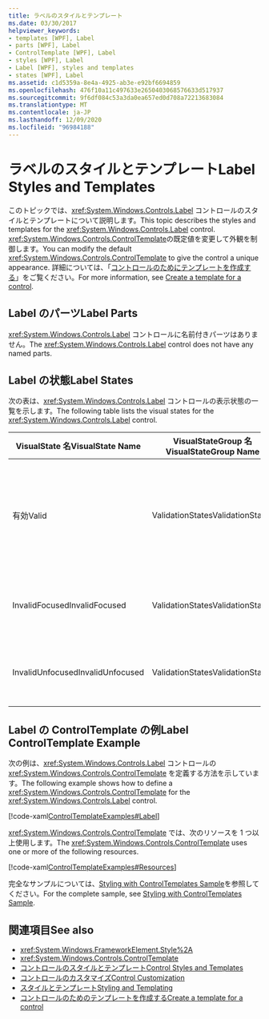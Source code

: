 ```yaml
---
title: ラベルのスタイルとテンプレート
ms.date: 03/30/2017
helpviewer_keywords:
- templates [WPF], Label
- parts [WPF], Label
- ControlTemplate [WPF], Label
- styles [WPF], Label
- Label [WPF], styles and templates
- states [WPF], Label
ms.assetid: c1d5359a-8e4a-4925-ab3e-e92bf6694859
ms.openlocfilehash: 476f10a11c497633e2650403068576633d517937
ms.sourcegitcommit: 9f6df084c53a3da0ea657ed0d708a72213683084
ms.translationtype: MT
ms.contentlocale: ja-JP
ms.lasthandoff: 12/09/2020
ms.locfileid: "96984188"
---
```

# <a name="label-styles-and-templates"></a><span data-ttu-id="aa034-102">ラベルのスタイルとテンプレート</span><span class="sxs-lookup"><span data-stu-id="aa034-102">Label Styles and Templates</span></span>
<span data-ttu-id="aa034-103">このトピックでは、<xref:System.Windows.Controls.Label> コントロールのスタイルとテンプレートについて説明します。</span><span class="sxs-lookup"><span data-stu-id="aa034-103">This topic describes the styles and templates for the <xref:System.Windows.Controls.Label> control.</span></span> <span data-ttu-id="aa034-104"><xref:System.Windows.Controls.ControlTemplate>の既定値を変更して外観を制御します。</span><span class="sxs-lookup"><span data-stu-id="aa034-104">You can modify the default <xref:System.Windows.Controls.ControlTemplate> to give the control a unique appearance.</span></span> <span data-ttu-id="aa034-105">詳細については、「[コントロールのためにテンプレートを作成する](/dotnet/desktop-wpf/themes/how-to-create-apply-template)」をご覧ください。</span><span class="sxs-lookup"><span data-stu-id="aa034-105">For more information, see [Create a template for a control](/dotnet/desktop-wpf/themes/how-to-create-apply-template).</span></span>  
  
## <a name="label-parts"></a><span data-ttu-id="aa034-106">Label のパーツ</span><span class="sxs-lookup"><span data-stu-id="aa034-106">Label Parts</span></span>  
 <span data-ttu-id="aa034-107"><xref:System.Windows.Controls.Label> コントロールに名前付きパーツはありません。</span><span class="sxs-lookup"><span data-stu-id="aa034-107">The <xref:System.Windows.Controls.Label> control does not have any named parts.</span></span>  
  
## <a name="label-states"></a><span data-ttu-id="aa034-108">Label の状態</span><span class="sxs-lookup"><span data-stu-id="aa034-108">Label States</span></span>  
 <span data-ttu-id="aa034-109">次の表は、<xref:System.Windows.Controls.Label> コントロールの表示状態の一覧を示します。</span><span class="sxs-lookup"><span data-stu-id="aa034-109">The following table lists the visual states for the <xref:System.Windows.Controls.Label> control.</span></span>  
  
|<span data-ttu-id="aa034-110">VisualState 名</span><span class="sxs-lookup"><span data-stu-id="aa034-110">VisualState Name</span></span>|<span data-ttu-id="aa034-111">VisualStateGroup 名</span><span class="sxs-lookup"><span data-stu-id="aa034-111">VisualStateGroup Name</span></span>|<span data-ttu-id="aa034-112">説明</span><span class="sxs-lookup"><span data-stu-id="aa034-112">Description</span></span>|  
|-|-|-|  
|<span data-ttu-id="aa034-113">有効</span><span class="sxs-lookup"><span data-stu-id="aa034-113">Valid</span></span>|<span data-ttu-id="aa034-114">ValidationStates</span><span class="sxs-lookup"><span data-stu-id="aa034-114">ValidationStates</span></span>|<span data-ttu-id="aa034-115">このコントロールで <xref:System.Windows.Controls.Validation> クラスを使用し、<xref:System.Windows.Controls.Validation.HasError%2A?displayProperty=nameWithType> 添付プロパティは `false` です。</span><span class="sxs-lookup"><span data-stu-id="aa034-115">The control uses the <xref:System.Windows.Controls.Validation> class and the <xref:System.Windows.Controls.Validation.HasError%2A?displayProperty=nameWithType> attached property is `false`.</span></span>|  
|<span data-ttu-id="aa034-116">InvalidFocused</span><span class="sxs-lookup"><span data-stu-id="aa034-116">InvalidFocused</span></span>|<span data-ttu-id="aa034-117">ValidationStates</span><span class="sxs-lookup"><span data-stu-id="aa034-117">ValidationStates</span></span>|<span data-ttu-id="aa034-118"><xref:System.Windows.Controls.Validation.HasError%2A?displayProperty=nameWithType> 添付プロパティは、コントロールにフォーカスがある `true` です。</span><span class="sxs-lookup"><span data-stu-id="aa034-118">The <xref:System.Windows.Controls.Validation.HasError%2A?displayProperty=nameWithType> attached property is `true` has the control has focus.</span></span>|  
|<span data-ttu-id="aa034-119">InvalidUnfocused</span><span class="sxs-lookup"><span data-stu-id="aa034-119">InvalidUnfocused</span></span>|<span data-ttu-id="aa034-120">ValidationStates</span><span class="sxs-lookup"><span data-stu-id="aa034-120">ValidationStates</span></span>|<span data-ttu-id="aa034-121"><xref:System.Windows.Controls.Validation.HasError%2A?displayProperty=nameWithType> 添付プロパティは、コントロールにフォーカスがない `true` です。</span><span class="sxs-lookup"><span data-stu-id="aa034-121">The <xref:System.Windows.Controls.Validation.HasError%2A?displayProperty=nameWithType> attached property is `true` has the control does not have focus.</span></span>|  
  
## <a name="label-controltemplate-example"></a><span data-ttu-id="aa034-122">Label の ControlTemplate の例</span><span class="sxs-lookup"><span data-stu-id="aa034-122">Label ControlTemplate Example</span></span>  
 <span data-ttu-id="aa034-123">次の例は、<xref:System.Windows.Controls.Label> コントロールの <xref:System.Windows.Controls.ControlTemplate> を定義する方法を示しています。</span><span class="sxs-lookup"><span data-stu-id="aa034-123">The following example shows how to define a <xref:System.Windows.Controls.ControlTemplate> for the <xref:System.Windows.Controls.Label> control.</span></span>  
  
 [!code-xaml[ControlTemplateExamples#Label](~/samples/snippets/csharp/VS_Snippets_Wpf/ControlTemplateExamples/CS/resources/label.xaml#label)]  
  
 <span data-ttu-id="aa034-124"><xref:System.Windows.Controls.ControlTemplate> では、次のリソースを 1 つ以上使用します。</span><span class="sxs-lookup"><span data-stu-id="aa034-124">The <xref:System.Windows.Controls.ControlTemplate> uses one or more of the following resources.</span></span>  
  
 [!code-xaml[ControlTemplateExamples#Resources](~/samples/snippets/csharp/VS_Snippets_Wpf/ControlTemplateExamples/CS/resources/shared.xaml#resources)]  
  
 <span data-ttu-id="aa034-125">完全なサンプルについては、[Styling with ControlTemplates Sample](https://github.com/Microsoft/WPF-Samples/tree/master/Styles%20&%20Templates/IntroToStylingAndTemplating)を参照してください。</span><span class="sxs-lookup"><span data-stu-id="aa034-125">For the complete sample, see [Styling with ControlTemplates Sample](https://github.com/Microsoft/WPF-Samples/tree/master/Styles%20&%20Templates/IntroToStylingAndTemplating).</span></span>  
  
## <a name="see-also"></a><span data-ttu-id="aa034-126">関連項目</span><span class="sxs-lookup"><span data-stu-id="aa034-126">See also</span></span>

- <xref:System.Windows.FrameworkElement.Style%2A>
- <xref:System.Windows.Controls.ControlTemplate>
- [<span data-ttu-id="aa034-127">コントロールのスタイルとテンプレート</span><span class="sxs-lookup"><span data-stu-id="aa034-127">Control Styles and Templates</span></span>](control-styles-and-templates.md)
- [<span data-ttu-id="aa034-128">コントロールのカスタマイズ</span><span class="sxs-lookup"><span data-stu-id="aa034-128">Control Customization</span></span>](control-customization.md)
- [<span data-ttu-id="aa034-129">スタイルとテンプレート</span><span class="sxs-lookup"><span data-stu-id="aa034-129">Styling and Templating</span></span>](/dotnet/desktop-wpf/fundamentals/styles-templates-overview)
- [<span data-ttu-id="aa034-130">コントロールのためのテンプレートを作成する</span><span class="sxs-lookup"><span data-stu-id="aa034-130">Create a template for a control</span></span>](/dotnet/desktop-wpf/themes/how-to-create-apply-template)
